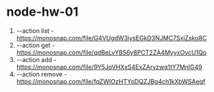 # node-hw-01

1. --action list - https://monosnap.com/file/G4VUgdW3iysEGkD3NJMC7SxiZsko8C
2. --action get - https://monosnap.com/file/qdBeLvYB56y8PCT2ZA4MyyxOvcU1Qo
3. --action add - https://monosnap.com/file/9Y5JoVHXxS4ExZArvzwq1tY7MnlG49
4. --action remove - https://monosnap.com/file/fqZWIOzHTYoDQZJBg4ch1kXbWSAeqf
